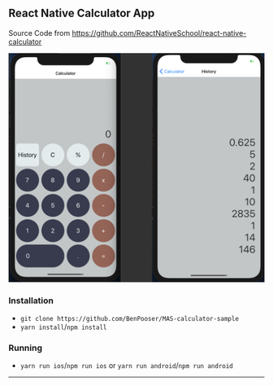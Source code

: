 ## React Native Calculator App

Source Code from https://github.com/ReactNativeSchool/react-native-calculator

![Demo](./assets/demo.png)

### Installation

- `git clone https://github.com/BenPooser/MAS-calculator-sample`
- `yarn install`/`npm install`

### Running

- `yarn run ios`/`npm run ios` or `yarn run android`/`npm run android`

---

